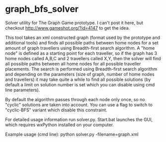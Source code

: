 graph_bfs_solver
============

Solver utility for The Graph Game prototype. I can't post it here, but checkout http://www.gameshot.org/?id=4147 to get the idea.

This tool takes an xml constructed graph (format used by the prototype and additional tools) and finds all possible paths between home nodes for a set amount of graph travellers using Breadth-first search algorithm. A "home node" is defined as a starting point for each traveller, so if the graph has 3 home nodes called A,B,C and 2 travellers called X,Y, then the solver will find all possible paths between all home nodes for all possible traveller placements. The search is performed using Breadth-first search algorithm and depending on the parameters (size of graph, number of home nodes and travellers) it may take quite a while to find all possible solutions (by default a limit on solution number is set which you can disable using cmd line parameters).

By default the algorithm passes through each node only once, so no "cyclic" solutions are taken into account. You can use a flag to switch to "cyclic-BFS" variant which disable this constraint.

For detailed usage information run solver.py. Start.bat launches the GUI, which requires wxPython installed on your computer.

Example usage (cmd line):
python solver.py -filename=graph.xml